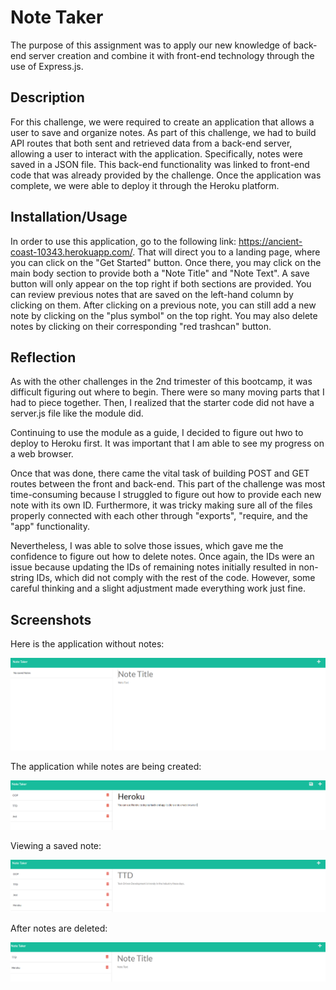 # Note Taker

The purpose of this assignment was to apply our new knowledge of back-end server creation and combine it with front-end technology through the use of Express.js.

## Description

For this challenge, we were required to create an application that allows a user to save and organize notes. As part of this challenge, we had to build API routes that both sent and retrieved data from a back-end server, allowing a user to interact with the application. Specifically, notes were saved in a JSON file. This back-end functionality was linked to front-end code that was already provided by the challenge. Once the application was complete, we were able to deploy it through the Heroku platform.

## Installation/Usage

In order to use this application, go to the following link: https://ancient-coast-10343.herokuapp.com/. That will direct you to a landing page, where you can click on the "Get Started" button. Once there, you may click on the main body section to provide both a "Note Title" and "Note Text". A save button will only appear on the top right if both sections are provided. You can review previous notes that are saved on the left-hand column by clicking on them. After clicking on a previous note, you can still add a new note by clicking on the "plus symbol" on the top right. You may also delete notes by clicking on their corresponding "red trashcan" button.

## Reflection

As with the other challenges in the 2nd trimester of this bootcamp, it was difficult figuring out where to begin.  There were so many moving parts that I had to piece together. Then, I realized that the starter code did not have a server.js file like the module did.

Continuing to use the module as a guide, I decided to figure out hwo to deploy to Heroku first. It was important that I am able to see my progress on a web browser.

Once that was done, there came the vital task of building POST and GET routes between the front and back-end. This part of the challenge was most time-consuming because I struggled to figure out how to provide each new note with its own ID. Furthermore, it was tricky making sure all of the files properly connected with each other through "exports", "require, and the "app" functionality.

Nevertheless, I was able to solve those issues, which gave me the confidence to figure out how to delete notes. Once again, the IDs were an issue because updating the IDs of remaining notes initially resulted in non-string IDs, which did not comply with the rest of the code.  However, some careful thinking and a slight adjustment made everything work just fine.

## Screenshots

Here is the application without notes:


![alt text](./images/blank_page.PNG)


The application while notes are being created:


![alt text](./images/note_creation.PNG)



Viewing a saved note:


![alt text](./images/saved_note.PNG)



After notes are deleted:


![alt text](./images/notes_deleted.PNG)